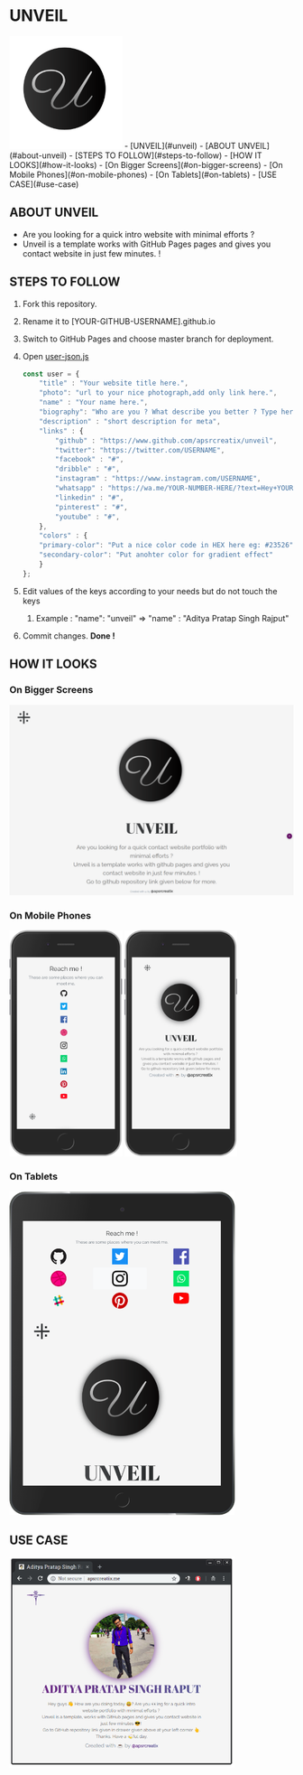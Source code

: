 # UNVEIL
<img src="https://github.com/apsrcreatix/unveil/blob/master/assets/icons/icon_640.png" data-canonical-src="https://github.com/apsrcreatix/unveil/blob/master/assets/icons/icon_640.png" width="200" height="200" />
- [UNVEIL](#unveil)
    - [ABOUT UNVEIL](#about-unveil)
    - [STEPS TO FOLLOW](#steps-to-follow)
    - [HOW IT LOOKS](#how-it-looks)
        - [On Bigger Screens](#on-bigger-screens)
        - [On Mobile Phones](#on-mobile-phones)
        - [On Tablets](#on-tablets)
    - [USE CASE](#use-case)

## ABOUT UNVEIL

- Are you looking for a quick intro website with minimal efforts ? 
- Unveil is a template works with GitHub Pages pages and gives you contact website in just few minutes. ! 

## STEPS TO FOLLOW

1. Fork this repository.

2. Rename it to [YOUR-GITHUB-USERNAME].github.io

3. Switch to GitHub Pages and choose master branch for deployment.

4. Open  [user-json.js](https://github.com/apsrcreatix/unveil/blob/master/userinfo/user-json.js)

   ```js
   const user = {
       "title" : "Your website title here.",
       "photo": "url to your nice photograph,add only link here.",
       "name" : "Your name here.",
       "biography": "Who are you ? What describe you better ? Type here to let people know about you.",
       "description" : "short description for meta",
       "links" : {
           "github" : "https://www.github.com/apsrcreatix/unveil",
           "twitter": "https://twitter.com/USERNAME",
           "facebook" : "#",
           "dribble" : "#",
           "instagram" : "https://www.instagram.com/USERNAME",
           "whatsapp" : "https://wa.me/YOUR-NUMBER-HERE/?text=Hey+YOUR-NAME+%21+I+am+",
           "linkedin" : "#",
           "pinterest" : "#",
           "youtube" : "#",
       },
       "colors" : {
       "primary-color": "Put a nice color code in HEX here eg: #23526",
       "secondary-color": "Put anohter color for gradient effect"
       }
   };
   ```

5. Edit values of the keys according to your needs but do not touch the keys

   1. Example : "name": "unveil" => "name" : "Aditya Pratap Singh Rajput"

6. Commit changes. **Done !**



## HOW IT LOOKS

### On Bigger Screens 

   <img src="https://github.com/apsrcreatix/unveil/blob/master/unveil-docs/bigger-screen.png" data-canonical-src="https://github.com/apsrcreatix/unveil/blob/master/unveil-docs/bigger-screen.png"/>

### On Mobile Phones

   <img src="https://github.com/apsrcreatix/unveil/blob/master/unveil-docs/iphone-1.png" data-canonical-src="https://github.com/apsrcreatix/unveil/blob/master/unveil-docs/iphone-1.png" width="200" height="400" />

   <img src="https://github.com/apsrcreatix/unveil/blob/master/unveil-docs/iphone.png" data-canonical-src="https://github.com/apsrcreatix/unveil/blob/master/unveil-docs/iphone.png" width="200" height="400" />

### On Tablets

   <img src="https://github.com/apsrcreatix/unveil/blob/master/unveil-docs/ipad.png" data-canonical-src="https://github.com/apsrcreatix/unveil/blob/master/unveil-docs/ipad.png" width="400"/>

## USE CASE

<img src="https://github.com/apsrcreatix/unveil/blob/master/unveil-docs/use-case.png" data-canonical-src="https://github.com/apsrcreatix/unveil/blob/master/unveil-docs/use-case.png" width="400"/>

 